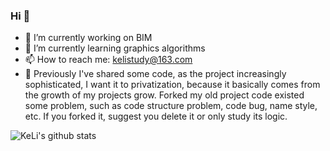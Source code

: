 ### Hi 👋
- 🔭 I’m currently working on BIM
- 🌱 I’m currently learning graphics algorithms
- 📫 How to reach me: kelistudy@163.com
- 💬 Previously I've shared some code, as the project increasingly sophisticated, 
  I want it to privatization, because it basically comes from the growth of my projects grow.
  Forked my old project code existed some problem, such as code structure problem, code bug, name style, etc.
  If you forked it, suggest you delete it or only study its logic.

![KeLi's github stats](https://github-readme-stats.vercel.app/api?username=kelicto&show_icons=true&theme=tokyonight)

<!--
**kelicto/kelicto** is a ✨ _special_ ✨ repository because its `README.md` (this file) appears on your GitHub profile.

Here are some ideas to get you started:

- 🔭 I’m currently working on ...
- 🌱 I’m currently learning ...
- 👯 I’m looking to collaborate on ...
- 🤔 I’m looking for help with ...
- 💬 Ask me about ...
- 📫 How to reach me: ...
- 😄 Pronouns: ...
- ⚡ Fun fact: ...
-->
